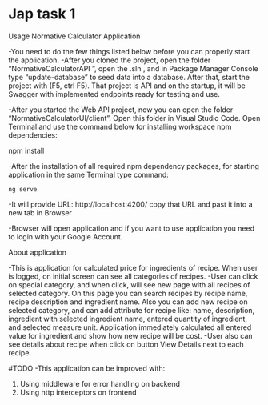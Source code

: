 # Jap task 1

Usage Normative Calculator Application

-You need to do the few things listed below before you can properly start the application.
-After you cloned the project, open the folder “NormativeCalculatorAPI ”, open the .sln , and in Package Manager Console type “update-database” to seed data into a database. 
After that, start the project with (F5, ctrl F5). That project is API and on the startup, it will be Swagger with implemented endpoints ready for testing and use.

-After you started the Web API project, now you can open the folder “NormativeCalculatorUI/client”. Open this folder in Visual Studio Code. Open Terminal and use the command below for
installing workspace npm dependencies:


   npm install


-After the installation of all required npm dependency packages, for starting application in the same Terminal type command:


    ng serve


-It will provide URL: http://localhost:4200/ copy that URL and past it into a new tab in Browser

-Browser will open application and if you want to use application you need to login with your Google Account.


About application

-This is application for calculated  price for ingredients of recipe. When user is logged, on initial screen can see all categories of recipes.
-User can click on special category, and when click, will see new page with all recipes of selected category. On this page you can search recipes
 by recipe name, recipe description and ingredient name. Also you can add new recipe on selected category, and can add attribute for recipe like:
name, description, ingredient with selected ingredient name, entered quantity of ingredient, and selected measure unit. 
Application immediately calculated all entered value for ingredient and show how new recipe will be cost. 
-User also can see details about recipe when click on button View Details next to each recipe.

#TODO
-This application can be improved with:
 1. Using middleware for error handling on backend 
 2. Using http interceptors on frontend 

